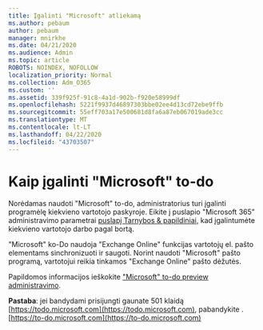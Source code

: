 ```yaml
---
title: Įgalinti "Microsoft" atliekamą
ms.author: pebaum
author: pebaum
manager: mnirkhe
ms.date: 04/21/2020
ms.audience: Admin
ms.topic: article
ROBOTS: NOINDEX, NOFOLLOW
localization_priority: Normal
ms.collection: Adm_O365
ms.custom: ''
ms.assetid: 339f925f-91c8-4a1d-902b-f920e58999df
ms.openlocfilehash: 5221f9937d46897303bbe02ee4d13cd72ebe9ffb
ms.sourcegitcommit: 55eff703a17e500681d8fa6a87eb067019ade3cc
ms.translationtype: MT
ms.contentlocale: lt-LT
ms.lasthandoff: 04/22/2020
ms.locfileid: "43703507"
---
```

# <a name="how-to-enable-microsoft-to-do"></a>Kaip įgalinti "Microsoft" to-do

Norėdamas naudoti "Microsoft" to-do, administratorius turi įgalinti programėlę kiekvieno vartotojo paskyroje. Eikite į puslapio "Microsoft 365" administravimo parametrai [puslapį Tarnybos &amp; papildiniai,](https://portal.office.com/adminportal/home#/Settings/ServicesAndAddIns) kad įgalintumėte kiekvieno vartotojo darbo pagal bortą.
  
"Microsoft" ko-Do naudoja "Exchange Online" funkcijas vartotojų el. pašto elementams sinchronizuoti ir saugoti. Norint naudoti "Microsoft" pašto programą, vartotojui reikia tinkamos "Exchange Online" pašto dėžutės.
  
Papildomos informacijos ieškokite ["Microsoft" to-do preview administravimo](https://support.office.com/article/490c1a8c-2333-4952-8125-841afadb9620.aspx).
  
 **Pastaba**: jei bandydami prisijungti gaunate 501 klaidą [https://todo.microsoft.com](https://todo.microsoft.com), pabandykite . [https://to-do.microsoft.com](https://to-do.microsoft.com)
  

